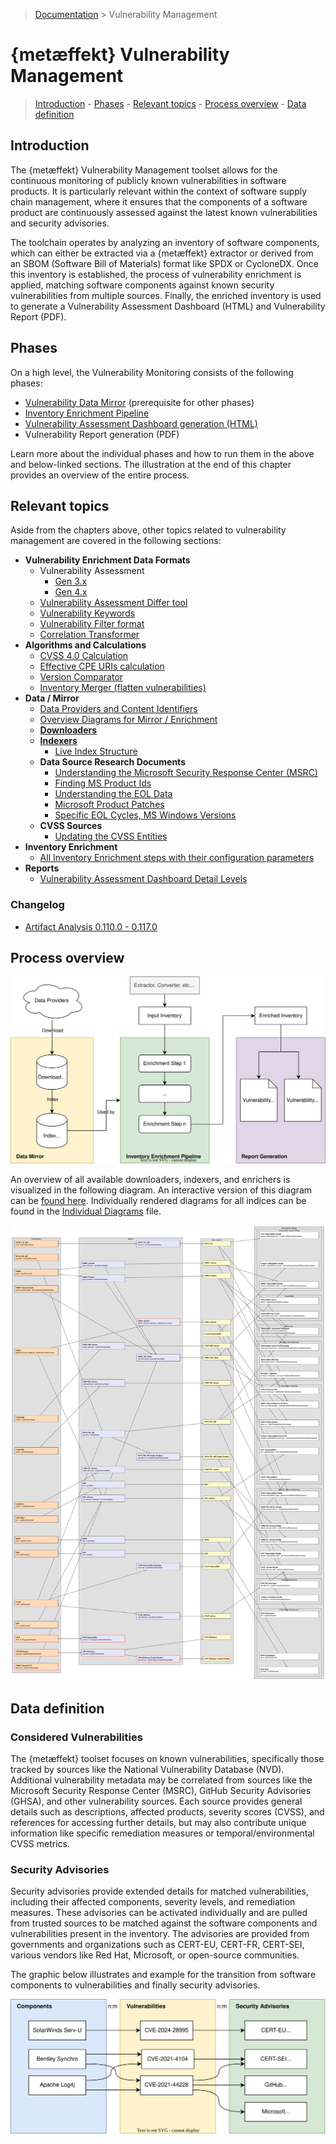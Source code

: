 > [Documentation](../README.md) >
> Vulnerability Management

# {metæffekt} Vulnerability Management

> [Introduction](#introduction) -
> [Phases](#phases) -
> [Relevant topics](#relevant-topics) -
> [Process overview](#process-overview) -
> [Data definition](#data-definition)

## Introduction

The {metæffekt} Vulnerability Management toolset allows for the continuous monitoring of publicly known
vulnerabilities in software products.
It is particularly relevant within the context of software supply chain management,
where it ensures that the components of a software product are continuously assessed against the latest known
vulnerabilities and security advisories.

The toolchain operates by analyzing an inventory of software components,
which can either be extracted via a {metæffekt} extractor or derived from an SBOM (Software Bill of Materials) format
like SPDX or CycloneDX.
Once this inventory is established, the process of vulnerability enrichment is applied,
matching software components against known security vulnerabilities from multiple sources.
Finally, the enriched inventory is used to generate a Vulnerability Assessment Dashboard (HTML) and
Vulnerability Report (PDF).

## Phases

On a high level, the Vulnerability Monitoring consists of the following phases:

- [Vulnerability Data Mirror](data-mirror/vulnerability-data-mirror.md) (prerequisite for other phases)
- [Inventory Enrichment Pipeline](inventory-enrichment/inventory-enrichment-pipeline.md)
- [Vulnerability Assessment Dashboard generation (HTML)](../metaeffekt-vulnerability-assessment-dashboard/README.md)
- Vulnerability Report generation (PDF)

Learn more about the individual phases and how to run them in the above and below-linked sections.
The illustration at the end of this chapter provides an overview of the entire process.

## Relevant topics

Aside from the chapters above, other topics related to vulnerability management are covered in the following sections:

- **Vulnerability Enrichment Data Formats**
    - Vulnerability Assessment
      - [Gen 3.x](other-topics/assessment/vulnerability-assessment-file-gen-3.md)
      - [Gen 4.x](other-topics/assessment/vulnerability-assessment-file-gen-4.md)
    - [Vulnerability Assessment Differ tool](other-topics/vulnerability-status-differ.md)
    - [Vulnerability Keywords](other-topics/vulnerability-keywords.md)
    - [Vulnerability Filter format](other-topics/vulnerability-filter-format.md)
    - [Correlation Transformer](other-topics/correlation-transformer.md)
- **Algorithms and Calculations**
    - [CVSS 4.0 Calculation](other-topics/security/cvss-4.0-calculation.md)
    - [Effective CPE URIs calculation](other-topics/parsing-effective-cpe.md)
    - [Version Comparator](other-topics/version-comparator.md)
    - [Inventory Merger (flatten vulnerabilities)](other-topics/inventory-merger.md)
- **Data / Mirror**
    - [Data Providers and Content Identifiers](inventory-enrichment/content-identifiers.md)
    - [Overview Diagrams for Mirror / Enrichment](diagrams/individual-index-diagrams.md)
    - **[Downloaders](data-mirror/download.md)**
    - **[Indexers](data-mirror/index.md)**
        - [Live Index Structure](data-mirror/index-examples.md)
    - **Data Source Research Documents**
        - [Understanding the Microsoft Security Response Center (MSRC)](data-mirror/msrc/understanding-data.md)
        - [Finding MS Product Ids](data-mirror/msrc/finding-microsoft-product-ids.md)
        - [Understanding the EOL Data](data-mirror/eol/understanding-data.md)
        - [Microsoft Product Patches](data-mirror/msrc/msrc-product-kbs.md)
        - [Specific EOL Cycles, MS Windows Versions](data-mirror/eol/eol-data-specific-cycles.md)
    - **CVSS Sources**
        - [Updating the CVSS Entities](other-topics/security/updating-cvss-entities.md)
- **Inventory Enrichment**
    - [All Inventory Enrichment steps with their configuration parameters](inventory-enrichment/inventory-enrichment-steps.md)
- **Reports**
    - [Vulnerability Assessment Dashboard Detail Levels](other-topics/vad-detail-levels.md)

### Changelog

- [Artifact Analysis 0.110.0 - 0.117.0](changelog/0.110.0-0.117.0.md)

## Process overview

![inventory-enrichment-overview.svg](inventory-enrichment-overview.svg)

An overview of all available downloaders, indexers, and enrichers is visualized in the following diagram.
An interactive version of this diagram can be [found here](large-overview-diagram.html).
Individually rendered diagrams for all indices can be found in the
[Individual Diagrams](diagrams/individual-index-diagrams.md) file.

<!-- to update this diagram, open the html file in a browser and press 's' to save the svg or 'p' for png -->
<!-- ![large-overview-diagram.svg](large-overview-diagram.svg) -->
![large-overview-diagram.png](large-overview-diagram.png)

## Data definition

### Considered Vulnerabilities

The {metæffekt} toolset focuses on known vulnerabilities,
specifically those tracked by sources like the National Vulnerability Database (NVD).
Additional vulnerability metadata may be correlated from sources like the Microsoft Security Response Center (MSRC),
GitHub Security Advisories (GHSA), and other vulnerability sources.
Each source provides general details such as descriptions, affected products, severity scores (CVSS),
and references for accessing further details, but may also contribute unique information like specific remediation
measures or temporal/environmental CVSS metrics.

### Security Advisories

Security advisories provide extended details for matched vulnerabilities,
including their affected components, severity levels, and remediation measures.
These advisories can be activated individually and are pulled from trusted sources to be matched against the software
components and vulnerabilities present in the inventory.
The advisories are provided from governments and organizations such as CERT-EU, CERT-FR, CERT-SEI,
various vendors like Red Hat, Microsoft, or open-source communities.

The graphic below illustrates and example for the transition from software components to vulnerabilities and finally
security advisories.

![from components to security advisories](component-vulnerability-advisory.svg)
